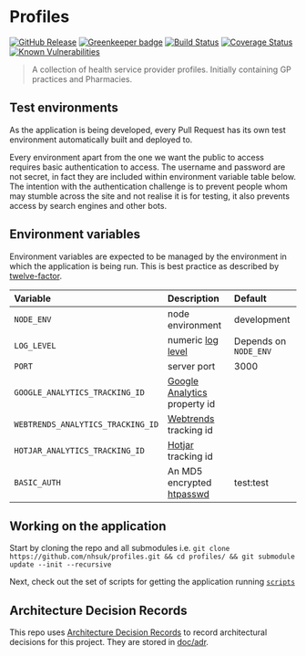 # Profiles

[![GitHub Release](https://img.shields.io/github/release/nhsuk/profiles.svg)](https://github.com/nhsuk/profiles/releases/latest/)
[![Greenkeeper badge](https://badges.greenkeeper.io/nhsuk/profiles.svg)](https://greenkeeper.io/)
[![Build Status](https://travis-ci.org/nhsuk/profiles.svg?branch=master)](https://travis-ci.org/nhsuk/profiles)
[![Coverage Status](https://coveralls.io/repos/github/nhsuk/profiles/badge.svg?branch=master)](https://coveralls.io/github/nhsuk/profiles?branch=master)
[![Known Vulnerabilities](https://snyk.io/test/github/nhsuk/profiles/badge.svg)](https://snyk.io/test/github/nhsuk/profiles)

> A collection of health service provider profiles. Initially containing GP
practices and Pharmacies.

## Test environments

As the application is being developed, every Pull Request has its own test
environment automatically built and deployed to.

Every environment apart from the one we want the public to access requires
basic authentication to access. The username and password are not secret, in
fact they are included within environment variable table below.
The intention with the authentication challenge is to prevent people whom may
stumble across the site and not realise it is for testing, it also prevents
access by search engines and other bots.

## Environment variables

Environment variables are expected to be managed by the environment in which
the application is being run. This is best practice as described by
[twelve-factor](https://12factor.net/config).

| Variable                          | Description                                                                                   | Default                 |
| :-------------------------------- | :-------------------------------------------------------------------------------------------- | :---------------------- |
| `NODE_ENV`                        | node environment                                                                              | development             |
| `LOG_LEVEL`                       | numeric [log level](https://github.com/trentm/node-bunyan#levels)                             | Depends on `NODE_ENV`   |
| `PORT`                            | server port                                                                                   | 3000                    |
| `GOOGLE_ANALYTICS_TRACKING_ID`    | [Google Analytics](https://www.google.co.uk/analytics) property id                            |                         |
| `WEBTRENDS_ANALYTICS_TRACKING_ID` | [Webtrends](https://www.webtrends.com/) tracking id                                           |                         |
| `HOTJAR_ANALYTICS_TRACKING_ID`    | [Hotjar](https://www.hotjar.com/) tracking id                                                 |                         |
| `BASIC_AUTH`                      | An MD5 encrypted [htpasswd](https://httpd.apache.org/docs/2.4/misc/password_encryptions.html) | test:test               |

## Working on the application

Start by cloning the repo and all submodules i.e.
`git clone https://github.com/nhsuk/profiles.git && cd profiles/ && git submodule update --init --recursive`

Next, check out the set of scripts for getting the application running
[`scripts`](scripts/)

## Architecture Decision Records

This repo uses
[Architecture Decision Records](http://thinkrelevance.com/blog/2011/11/15/documenting-architecture-decisions)
to record architectural decisions for this project.
They are stored in [doc/adr](doc/adr).
